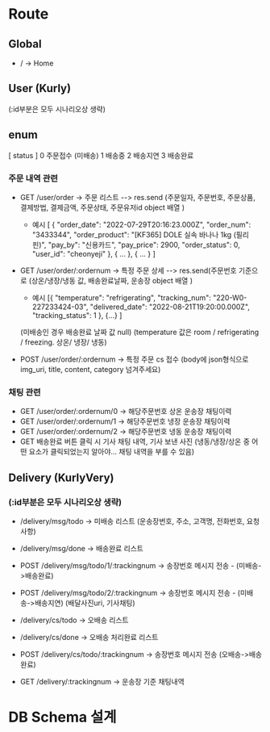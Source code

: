# Route

## Global

- / -> Home

## User (Kurly)

(:id부분은 모두 시나리오상 생략)

## enum

[ status ]
0 주문접수 (미배송)
1 배송중
2 배송지연
3 배송완료

### 주문 내역 관련

- GET /user/order -> 주문 리스트 --> res.send (주문일자, 주문번호, 주문상품, 결제방법, 결제금액, 주문상태, 주문유저id object 배열 )

  - 예시
    [ {
    "order_date": "2022-07-29T20:16:23.000Z",
    "order_num": "3433344",
    "order_product": "[KF365] DOLE 실속 바나나 1kg (필리핀)",
    "pay_by": "신용카드",
    "pay_price": 2900,
    "order_status": 0,
    "user_id": "cheonyeji"
    }, { ... }, { ... } ]

- GET /user/order/:ordernum -> 특정 주문 상세 --> res.send(주문번호 기준으로 (상온/냉장/냉동 값, 배송완료날짜, 운송장 object 배열 )

  - 예시
    [{
    "temperature": "refrigerating",
    "tracking_num": "220-W0-227233424-03",
    "delivered_date": "2022-08-21T19:20:00.000Z",
    "tracking_status": 1
    }, {...} ]

  (미배송인 경우 배송완료 날짜 값 null)
  (temperature 값은 room / refrigerating / freezing. 상온/ 냉장/ 냉동)

- POST /user/order/:ordernum -> 특정 주문 cs 접수
  (body에 json형식으로 img_uri, title, content, category 넘겨주세요)

### 채팅 관련

- GET /user/order/:ordernum/0 -> 해당주문번호 상온 운송장 채팅이력
- GET /user/order/:ordernum/1 -> 해당주문번호 냉장 운송장 채팅이력
- GET /user/order/:ordernum/2 -> 해당주문번호 냉동 운송장 채팅이력
- GET 배송완료 버튼 클릭 시 기사 채팅 내역, 기사 보낸 사진
  (냉동/냉장/상온 중 어떤 요소가 클릭되었는지 알아야... 채팅 내역을 부를 수 있음)

## Delivery (KurlyVery)

### (:id부분은 모두 시나리오상 생략)

- /delivery/msg/todo -> 미배송 리스트
  (운송장번호, 주소, 고객명, 전화번호, 요청사항)

- /delivery/msg/done -> 배송완료 리스트
- POST /delivery/msg/todo/1/:trackingnum -> 송장번호 메시지 전송 - (미배송->배송완료)
- POST /delivery/msg/todo/2/:trackingnum -> 송장번호 메시지 전송 - (미배송->배송지연)
  (배달사진uri, 기사채팅)

- /delivery/cs/todo -> 오배송 리스트
- /delivery/cs/done -> 오배송 처리완료 리스트
- POST /delivery/cs/todo/:trackingnum -> 송장번호 메시지 전송 (오배송->배송완료)

- GET /delivery/:trackingnum -> 운송장 기준 채팅내역

# DB Schema 설계
